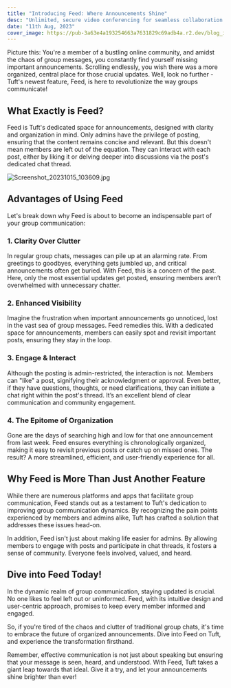 ```yaml
---
title: "Introducing Feed: Where Announcements Shine"
desc: "Unlimited, secure video conferencing for seamless collaboration and engagement."
date: "11th Aug, 2023"
cover_image: https://pub-3a63e4a193254663a7631829c69adb4a.r2.dev/blog_images/introducing_feed/introducing_feed.png
---
```


Picture this: You're a member of a bustling online community, and amidst the chaos of group messages, you constantly find yourself missing important announcements. Scrolling endlessly, you wish there was a more organized, central place for those crucial updates. Well, look no further - Tuft's newest feature, Feed, is here to revolutionize the way groups communicate!

## **What Exactly is Feed?**

Feed is Tuft's dedicated space for announcements, designed with clarity and organization in mind. Only admins have the privilege of posting, ensuring that the content remains concise and relevant. But this doesn't mean members are left out of the equation. They can interact with each post, either by liking it or delving deeper into discussions via the post's dedicated chat thread.

![Screenshot_20231015_103609.jpg](https://pub-3a63e4a193254663a7631829c69adb4a.r2.dev/blog_images/introducing_feed/tuft_feed_screenshots.png)

## **Advantages of Using Feed**

Let's break down why Feed is about to become an indispensable part of your group communication:

### **1. Clarity Over Clutter**

In regular group chats, messages can pile up at an alarming rate. From greetings to goodbyes, everything gets jumbled up, and critical announcements often get buried. With Feed, this is a concern of the past. Here, only the most essential updates get posted, ensuring members aren’t overwhelmed with unnecessary chatter.

### **2. Enhanced Visibility**

Imagine the frustration when important announcements go unnoticed, lost in the vast sea of group messages. Feed remedies this. With a dedicated space for announcements, members can easily spot and revisit important posts, ensuring they stay in the loop.

### **3. Engage & Interact**

Although the posting is admin-restricted, the interaction is not. Members can "like" a post, signifying their acknowledgment or approval. Even better, if they have questions, thoughts, or need clarifications, they can initiate a chat right within the post's thread. It’s an excellent blend of clear communication and community engagement.

### **4. The Epitome of Organization**

Gone are the days of searching high and low for that one announcement from last week. Feed ensures everything is chronologically organized, making it easy to revisit previous posts or catch up on missed ones. The result? A more streamlined, efficient, and user-friendly experience for all.

## **Why Feed is More Than Just Another Feature**

While there are numerous platforms and apps that facilitate group communication, Feed stands out as a testament to Tuft's dedication to improving group communication dynamics. By recognizing the pain points experienced by members and admins alike, Tuft has crafted a solution that addresses these issues head-on.

In addition, Feed isn't just about making life easier for admins. By allowing members to engage with posts and participate in chat threads, it fosters a sense of community. Everyone feels involved, valued, and heard.

## **Dive into Feed Today!**

In the dynamic realm of group communication, staying updated is crucial. No one likes to feel left out or uninformed. Feed, with its intuitive design and user-centric approach, promises to keep every member informed and engaged.

So, if you're tired of the chaos and clutter of traditional group chats, it's time to embrace the future of organized announcements. Dive into Feed on Tuft, and experience the transformation firsthand.

Remember, effective communication is not just about speaking but ensuring that your message is seen, heard, and understood. With Feed, Tuft takes a giant leap towards that ideal. Give it a try, and let your announcements shine brighter than ever!
